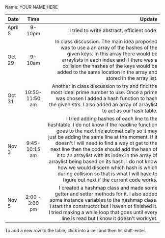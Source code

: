 Name: YOUR NAME HERE

| Date    |      Time      |                                                                                                                                                                                                                                                                                                                                                                                                                                                                                                                            Update |
|:--------|:--------------:|----------------------------------------------------------------------------------------------------------------------------------------------------------------------------------------------------------------------------------------------------------------------------------------------------------------------------------------------------------------------------------------------------------------------------------------------------------------------------------------------------------------------------------:|
| April 5 |     9-10pm     |                                                                                                                                                                                                                                                                                                                                                                                                                                                                                        I tried to write abstract, efficient code. |
| Oct 29  |     9-10am     |                                                                                                                                                                                                                                       In class discussion. The main idea proposed was to use a an array of the hashes of the given keys. In this array there would be arraylists in each index and if there was a collision the hashes of the keys would be added to the same location in the array and stored in the array list. |
| Oct 31  | 10:50-11:50 am |                                                                                                                                                                                                                                                                                                              Another in class discussion to try and find the most ideal prime number to use. Once a prime was chosen I added a hash function to hash the given strs. I also added an array of arraylist to act as our hash table. |
| Nov 3   | 9:45- 10:15 am | I tried adding hashes of each line to the hashtable. I do not know if the readline function goes to the next line automatically so it may just be adding the same line at the moment. If it doesn't I will need to find a way ot get to the next line then the code should add the hash of it to an arraylist with its index in the array of arraylist being based on its hash. I do not know how we would discern which hash is which during collision so that is what I will have to figure out next if the current code works. |
| Nov 5   | 2:00 - 3:00 pm |                                                                                                                                                                                                                                           I created a hashmap class and made some getter and setter methods for it. I also added some instance variables to the hashmap class. I start the constructor but I haven ot finished it. I tried making a while loop that goes until every line is read but I know it doesn't work yet. |


To add a new row to the table, click into a cell and then hit shift-enter.